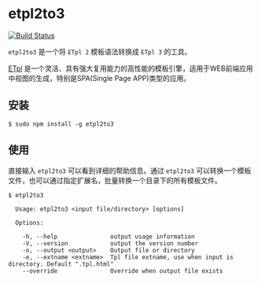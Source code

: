 # etpl2to3

[![Build Status](https://travis-ci.org/ecomfe/etpl2to3.svg?branch=master)](https://travis-ci.org/ecomfe/etpl2to3)

`etpl2to3` 是一个将 `ETpl 2` 模板语法转换成 `ETpl 3` 的工具。

[ETpl](http://ecomfe.github.io/etpl/) 是一个灵活、具有强大复用能力的高性能的模板引擎，适用于WEB前端应用中视图的生成，特别是SPA(Single Page APP)类型的应用。

## 安装


```
$ sudo npm install -g etpl2to3
```

## 使用

直接输入 `etpl2to3` 可以看到详细的帮助信息。通过 `etpl2to3` 可以转换一个模板文件，也可以通过指定扩展名，批量转换一个目录下的所有模板文件。

```
$ etpl2to3

  Usage: etpl2to3 <input file/directory> [options]

  Options:

    -h, --help               output usage information
    -V, --version            output the version number
    -o, --output <output>    Output file or directory
    -e, --extname <extname>  Tpl file extname, use when input is directory. Default ".tpl.html"
    --override               Override when output file exists
```

